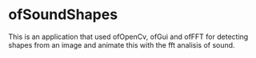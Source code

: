# ofSoundShapes
This is an application that used ofOpenCv, ofGui and ofFFT for detecting shapes from an image and animate this with the fft analisis of sound.
